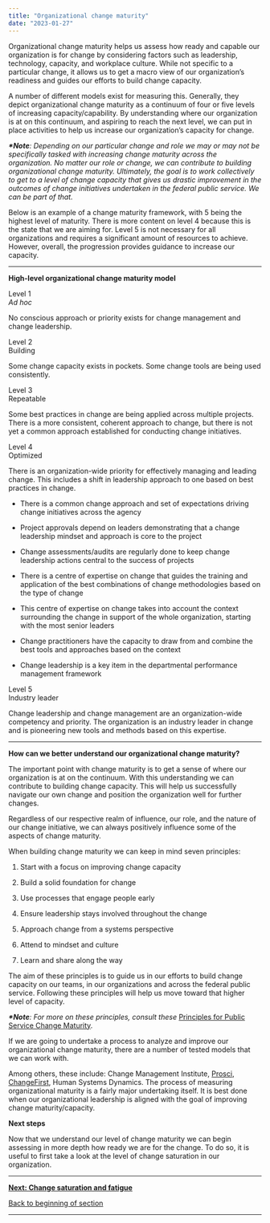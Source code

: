 ```yaml
---
title: "Organizational change maturity"
date: "2023-01-27"
---
```


Organizational change maturity helps us assess how ready and capable our organization is for change by considering factors such as leadership, technology, capacity, and workplace culture. While not specific to a particular change, it allows us to get a macro view of our organization’s readiness and guides our efforts to build change capacity.

A number of different models exist for measuring this. Generally, they depict organizational change maturity as a continuum of four or five levels of increasing capacity/capability. By understanding where our organization is at on this continuum, and aspiring to reach the next level, we can put in place activities to help us increase our organization’s capacity for change.

**_\*Note_**_: Depending on our particular change and role we may or may not be specifically tasked with increasing change maturity across the organization. No matter our role or change, we can contribute to building organizational change maturity. Ultimately, the goal is to work collectively to get to a level of change capacity that gives us drastic improvement in the outcomes of change initiatives undertaken in the federal public service. We can be part of that._

Below is an example of a change maturity framework, with 5 being the highest level of maturity. There is more content on level 4 because this is the state that we are aiming for. Level 5 is not necessary for all organizations and requires a significant amount of resources to achieve. However, overall, the progression provides guidance to increase our capacity.

* * *

**High-level organizational change maturity model**

Level 1  
_Ad hoc_

No conscious approach or priority exists for change management and change leadership.

Level 2  
Building

Some change capacity exists in pockets. Some change tools are being used consistently.

Level 3  
Repeatable

Some best practices in change are being applied across multiple projects. There is a more consistent, coherent approach to change, but there is not yet a common approach established for conducting change initiatives.

Level 4  
Optimized

There is an organization-wide priority for effectively managing and leading change. This includes a shift in leadership approach to one based on best practices in change.

- There is a common change approach and set of expectations driving change initiatives across the agency

- Project approvals depend on leaders demonstrating that a change leadership mindset and approach is core to the project

- Change assessments/audits are regularly done to keep change leadership actions central to the success of projects

- There is a centre of expertise on change that guides the training and application of the best combinations of change methodologies based on the type of change

- This centre of expertise on change takes into account the context surrounding the change in support of the whole organization, starting with the most senior leaders

- Change practitioners have the capacity to draw from and combine the best tools and approaches based on the context

- Change leadership is a key item in the departmental performance management framework

Level 5  
Industry leader

Change leadership and change management are an organization-wide competency and priority. The organization is an industry leader in change and is pioneering new tools and methods based on this expertise.

* * *

**How can we better understand our organizational change maturity?**

The important point with change maturity is to get a sense of where our organization is at on the continuum. With this understanding we can contribute to building change capacity. This will help us successfully navigate our own change and position the organization well for further changes.

Regardless of our respective realm of influence, our role, and the nature of our change initiative, we can always positively influence some of the aspects of change maturity.

When building change maturity we can keep in mind seven principles:

1. Start with a focus on improving change capacity

3. Build a solid foundation for change

5. Use processes that engage people early

7. Ensure leadership stays involved throughout the change

9. Approach change from a systems perspective

11. Attend to mindset and culture

13. Learn and share along the way

The aim of these principles is to guide us in our efforts to build change capacity on our teams, in our organizations and across the federal public service. Following these principles will help us move toward that higher level of capacity.

**_\*Note_**_: For more on these principles, consult these_ [Principles for Public Service Change Maturity](https://articles.alpha.canada.ca/uploads/sites/46/2023/03/PRINCIPLES_FOR_PUBLIC_SERVICE_CHANGE_MATURITY.pdf).

If we are going to undertake a process to analyze and improve our organizational change maturity, there are a number of tested models that we can work with.

Among others, these include: Change Management Institute, [Prosci](https://www.prosci.com/resources/articles/change-management-maturity-model), [ChangeFirst](https://blog.changefirst.com/change-maturity-effectively-baselining-your-enterprise-change-management-strategy), Human Systems Dynamics. The process of measuring organizational maturity is a fairly major undertaking itself. It is best done when our organizational leadership is aligned with the goal of improving change maturity/capacity.

**Next steps**

Now that we understand our level of change maturity we can begin assessing in more depth how ready we are for the change. To do so, it is useful to first take a look at the level of change saturation in our organization.

* * *

[******Next: Change saturation and fatigue******](/change-saturation-and-fatigue/)

[Back to beginning of section](/capacity-readiness-and-impact/)

* * *
